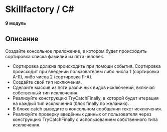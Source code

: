 # Skillfactory / C#

**9 модуль**

## Описание

Создайте консольное приложение, в котором будет происходить сортировка списка фамилий из пяти человек.

- Сортировка должна происходить при помощи события. Сортировка происходит при введении пользователем либо числа 1 (сортировка А-Я), либо числа 2 (сортировка Я-А).
- Создайте свой тип исключения.
- Сделайте массив из пяти различных видов исключений, включая собственный тип исключения.
- Реализуйте конструкцию TryCatchFinally, в которой будет итерация на каждый тип исключения (блок finally по желанию).
- В блоке catch выведите в консольном сообщении текст исключения.
- Реализуйте проверку введённых данных от пользователя через конструкцию TryCatchFinally с использованием собственного типа исключения.



